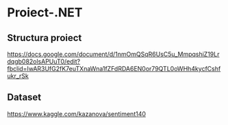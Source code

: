# Proiect-.NET  

## Structura proiect
https://docs.google.com/document/d/1nmOmQSqR6UsC5u_MmpqshiZ19Lrdqgb082olsAPUuT0/edit?fbclid=IwAR3UfG2fK7euTXnaWna1fZFdRDA6EN0or79QTL0oWHh4kycfCshfukr_rSk

## Dataset

https://www.kaggle.com/kazanova/sentiment140


